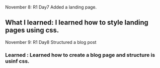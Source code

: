 November 8: R1 Day7 Added a landing page.
## What I learned: I learned how to style landing pages using css.

November 9: R1 Day8 Structured a blog post
### Learned : Learned how to create a blog page and structure is usinf css.
